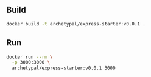 ## Build

```bash
docker build -t archetypal/express-starter:v0.0.1 .
```

## Run

```bash
docker run --rm \
  -p 3000:3000 \
  archetypal/express-starter:v0.0.1 3000
```
